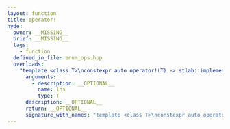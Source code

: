 ```yaml
---
layout: function
title: operator!
hyde:
  owner: __MISSING__
  brief: __MISSING__
  tags:
    - function
  defined_in_file: enum_ops.hpp
  overloads:
    "template <class T>\nconstexpr auto operator!(T) -> stlab::implementation::enable_if_bitmask_or_arithmetic<T, bool>":
      arguments:
        - description: __OPTIONAL__
          name: lhs
          type: T
      description: __OPTIONAL__
      return: __OPTIONAL__
      signature_with_names: "template <class T>\nconstexpr auto operator!(T lhs) -> stlab::implementation::enable_if_bitmask_or_arithmetic<T, bool>"
---
```

